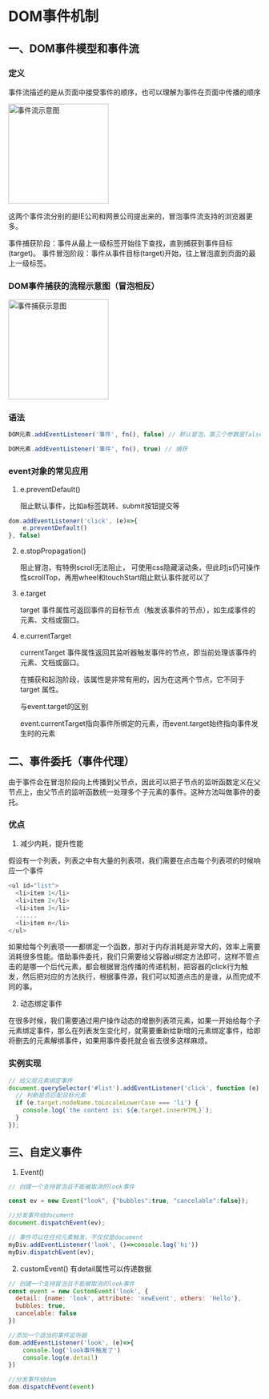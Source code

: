 # DOM事件机制

## 一、DOM事件模型和事件流

### 定义

事件流描述的是从页面中接受事件的顺序，也可以理解为事件在页面中传播的顺序

<img src="https://github.com/Amber-Tian/blog-test/tree/master/images/event.png" alt="事件流示意图" height="200px">

这两个事件流分别的是IE公司和网景公司提出来的，冒泡事件流支持的浏览器更多。 

事件捕获阶段：事件从最上一级标签开始往下查找，直到捕获到事件目标(target)。
事件冒泡阶段：事件从事件目标(target)开始，往上冒泡直到页面的最上一级标签。

### DOM事件捕获的流程示意图（冒泡相反）

<img src="https://github.com/Amber-Tian/blog-test/tree/master/images/catch.png" alt="事件捕获示意图" height="200px">

### 语法

~~~js
DOM元素.addEventListener('事件', fn(), false) // 默认冒泡，第三个参数是false可不写

DOM元素.addEventListener('事件', fn(), true) // 捕获
~~~

### event对象的常见应用

1. e.preventDefault()

   阻止默认事件，比如a标签跳转、submit按钮提交等

~~~js
dom.addEventListener('click', (e)=>{
    e.preventDefault()
}, false)
~~~

2. e.stopPropagation() 

   阻止冒泡，有特例scroll无法阻止， 可使用css隐藏滚动条，但此时js仍可操作性scrollTop，再用wheel和touchStart阻止默认事件就可以了

3. e.target
   
   target 事件属性可返回事件的目标节点（触发该事件的节点），如生成事件的元素、文档或窗口。

4. e.currentTarget
   
   currentTarget 事件属性返回其监听器触发事件的节点，即当前处理该事件的元素、文档或窗口。  

   在捕获和起泡阶段，该属性是非常有用的，因为在这两个节点，它不同于 target 属性。

   与event.target的区别
   
   event.currentTarget指向事件所绑定的元素，而event.target始终指向事件发生时的元素

## 二、事件委托（事件代理）

由于事件会在冒泡阶段向上传播到父节点，因此可以把子节点的监听函数定义在父节点上，由父节点的监听函数统一处理多个子元素的事件。这种方法叫做事件的委托。

### 优点

1. 减少内耗，提升性能

假设有一个列表，列表之中有大量的列表项，我们需要在点击每个列表项的时候响应一个事件

~~~js
<ul id="list">
  <li>item 1</li>
  <li>item 2</li>
  <li>item 3</li>
  ......
  <li>item n</li>
</ul>
~~~

如果给每个列表项一一都绑定一个函数，那对于内存消耗是非常大的，效率上需要消耗很多性能。借助事件委托，我们只需要给父容器ul绑定方法即可，这样不管点击的是哪一个后代元素，都会根据冒泡传播的传递机制，把容器的click行为触发，然后把对应的方法执行，根据事件源，我们可以知道点击的是谁，从而完成不同的事。

2. 动态绑定事件

在很多时候，我们需要通过用户操作动态的增删列表项元素，如果一开始给每个子元素绑定事件，那么在列表发生变化时，就需要重新给新增的元素绑定事件，给即将删去的元素解绑事件，如果用事件委托就会省去很多这样麻烦。

### 实例实现

~~~js
// 给父层元素绑定事件
document.querySelector('#list').addEventListener('click', function (e) {
  // 判断是否匹配目标元素
  if (e.target.nodeName.toLocaleLowerCase === 'li') {
    console.log(`the content is: ${e.target.innerHTML}`);
  }
});
~~~

## 三、自定义事件

1. Event()
~~~js
// 创建一个支持冒泡且不能被取消的look事件

const ev = new Event("look", {"bubbles":true, "cancelable":false});

//分发事件给document
document.dispatchEvent(ev);

// 事件可以在任何元素触发，不仅仅是document
myDiv.addEventListener('look', ()=>console.log('hi'))
myDiv.dispatchEvent(ev);
~~~
 
 2. customEvent() 有detail属性可以传递数据
~~~js
// 创建一个支持冒泡且不能被取消的look事件
const event = new CustomEvent('look', {
  detail: {name: 'look', attribute: 'newEvent', others: 'Hello'},
  bubbles: true,
  cancelable: false
})

//添加一个适当的事件监听器
dom.addEventListener('look', (e)=>{
    console.log('look事件触发了')
    console.log(e.detail)
})

//分发事件给dom
dom.dispatchEvent(event)
~~~
 
